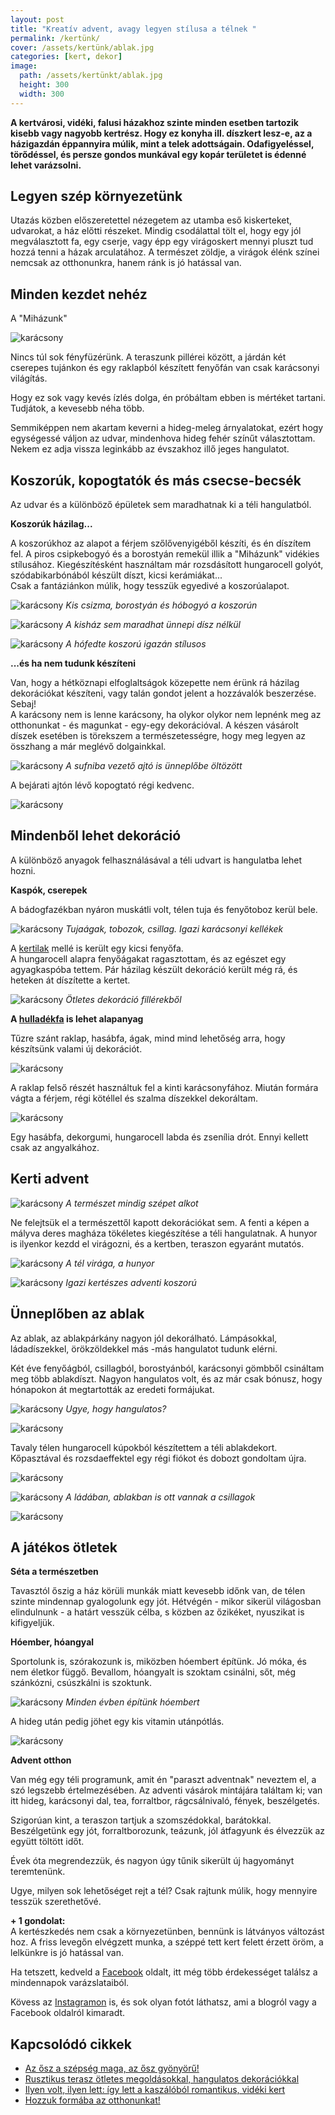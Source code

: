 ```yaml
---
layout: post
title: "Kreatív advent, avagy legyen stílusa a télnek "
permalink: /kertünk/
cover: /assets/kertünk/ablak.jpg
categories: [kert, dekor]
image:
  path: /assets/kertünkt/ablak.jpg
  height: 300
  width: 300
---
```




**A kertvárosi, vidéki, falusi házakhoz szinte minden esetben tartozik kisebb vagy nagyobb kertrész. Hogy ez konyha ill. díszkert lesz-e, az a házigazdán éppannyira múlik, mint a telek adottságain. Odafigyeléssel, törődéssel, és persze gondos munkával egy kopár területet is édenné lehet varázsolni.**

## Legyen szép környezetünk


Utazás közben előszeretettel nézegetem az utamba eső kiskerteket, udvarokat, a ház előtti részeket. Mindig  csodálattal tölt el, hogy egy jól megválasztott fa, egy cserje, vagy épp egy virágoskert mennyi pluszt tud hozzá tenni a házak arculatához. A természet zöldje, a virágok élénk színei nemcsak az otthonunkra, hanem ránk is jó hatással van.


## Minden kezdet nehéz

A "Miházunk" 

![karácsony](/assets/advent/IMG_20191115_193748.jpg)

Nincs túl sok fényfüzérünk.
A teraszunk pillérei között, a járdán két cserepes tujánkon és egy raklapból készített fenyőfán van csak karácsonyi világítás.

Hogy ez sok vagy kevés ízlés dolga, én próbáltam ebben is mértéket tartani. Tudjátok, a kevesebb néha több.

Semmiképpen nem akartam keverni a hideg-meleg árnyalatokat, ezért hogy egységessé váljon az udvar, mindenhova hideg fehér színűt választottam. Nekem ez adja vissza leginkább az évszakhoz illő jeges hangulatot.

## Koszorúk, kopogtatók és más csecse-becsék

Az udvar és a különböző épületek sem maradhatnak ki a téli hangulatból.  



**Koszorúk házilag...**


A koszorúkhoz az alapot a férjem szőlővenyigéből készíti, és én díszítem fel. A piros csipkebogyó és a borostyán remekül illik a "Miházunk" vidékies stílusához. Kiegészítésként használtam már rozsdásított hungarocell golyót, szódabikarbónából készült díszt, kicsi kerámiákat...  
Csak a fantáziánkon múlik, hogy tesszük egyedivé a koszorúalapot.


![karácsony](/assets/advent/FB_IMG_1544543639120.jpg)
_Kis csizma, borostyán és hóbogyó a koszorún_

![karácsony](/assets/advent/IMG_20181226_112525_136.jpg)
_A kisház sem maradhat ünnepi dísz nélkül_


![karácsony](/assets/advent/IMG_20190105_091209_484.jpg)
_A hófedte koszorú igazán stílusos_

**...és ha nem tudunk készíteni**

Van, hogy a hétköznapi elfoglaltságok közepette nem érünk rá házilag dekorációkat készíteni, vagy talán gondot jelent a hozzávalók beszerzése.  
Sebaj!  
A karácsony nem is lenne karácsony, ha olykor olykor nem lepnénk meg az otthonunkat - és magunkat - egy-egy dekorációval. A készen vásárolt díszek esetében is törekszem a természetességre, hogy meg legyen az összhang a már meglévő dolgainkkal.




![karácsony](/assets/advent/IMG_20181214_093810.jpg)
_A sufniba vezető ajtó is ünneplőbe öltözött_

A bejárati ajtón lévő kopogtató régi kedvenc. 

![karácsony](/assets/advent/IMG_20191116_141029.jpg)

## Mindenből lehet dekoráció

A különböző anyagok felhasználásával a téli udvart is hangulatba lehet hozni.

**Kaspók, cserepek**


A bádogfazékban nyáron muskátli volt, télen tuja és fenyőtoboz kerül bele.

![karácsony](/assets/advent/IMG_20181212_143016.jpg)
_Tujaágak, tobozok, csillag. Igazi karácsonyi kellékek_



A [kertilak](/2019-08-18/szerszamtarolo) mellé is került egy kicsi fenyőfa.  
A hungarocell alapra fenyőágakat ragasztottam, és az egészet egy agyagkaspóba tettem. Pár házilag készült dekoráció került még rá, és  heteken át díszítette a kertet. 

![karácsony](/assets/advent/47379763_1797705040328857_5196451510904422400_o.jpg)
_Ötletes dekoráció fillérekből_

**A [hulladékfa](/2019-05-16/fábólkreatívan) is lehet alapanyag**

Tűzre szánt raklap, hasábfa, ágak, mind mind lehetőség arra, hogy készítsünk valami új dekorációt. 


![karácsony](/assets/advent/IMG_20181209_105801.jpg)

A raklap felső részét használtuk fel a kinti karácsonyfához. Miután formára vágta a férjem, régi kötéllel és szalma díszekkel dekoráltam.


![karácsony](/assets/advent/IMG_20181210_074224.jpg)

Egy hasábfa, dekorgumi, hungarocell labda és zsenília drót. Ennyi kellett csak az angyalkához.


## Kerti advent




![karácsony](/assets/advent/IMG_20181214_093744.jpg)
_A természet mindig szépet alkot_

Ne felejtsük el a természettől kapott dekorációkat sem. A fenti a képen a mályva deres magháza tökéletes kiegészítése a téli hangulatnak. A hunyor is ilyenkor kezdd el virágozni, és a kertben, teraszon egyaránt mutatós.



![karácsony](/assets/advent/IMG_20181214_155923.jpg)
_A tél virága, a hunyor_


![karácsony](/assets/advent/47282201_1797703346995693_8686143830820388864_o.jpg)
_Igazi kertészes adventi koszorú_


## Ünneplőben az ablak
 
Az ablak, az ablakpárkány nagyon jól dekorálható.  Lámpásokkal, ládadíszekkel, örökzöldekkel más -más hangulatot tudunk elérni.
 
Két éve fenyőágból, csillagból, borostyánból, karácsonyi gömbből csináltam meg több ablakdíszt. Nagyon hangulatos volt, és az már csak bónusz, hogy hónapokon át megtartották az eredeti formájukat.


![karácsony](/assets/advent/ablak.jpg)
_Ugye, hogy hangulatos?_

 ![karácsony](/assets/advent/24785122_1396179730481392_5240949833940383623_o.jpg)
 
Tavaly télen hungarocell kúpokból készítettem a téli ablakdekort. Kőpasztával és rozsdaeffektel egy régi fiókot és dobozt gondoltam újra.


![karácsony](/assets/advent/IMG_20181211_172248_805.jpg)


![karácsony](/assets/advent/47317636_1797701786995849_16379892870414336_o.jpg)
_A ládában, ablakban is ott vannak a csillagok_ 

 ![karácsony](/assets/advent/47453930_1797701770329184_6101270076424454144_o.jpg)



## A játékos ötletek

**Séta a természetben**

Tavasztól őszig a ház körüli munkák miatt kevesebb időnk van, de télen szinte mindennap gyalogolunk egy jót. Hétvégén - mikor sikerül világosban elindulnunk - a határt vesszük célba, s közben az őzikéket, nyuszikat is kifigyeljük.

**Hóember, hóangyal**

Sportolunk is, szórakozunk is, miközben hóembert építünk. Jó móka, és nem életkor függő. Bevallom, hóangyalt is szoktam csinálni, sőt, még szánkózni, csúszkálni is szoktunk.

 ![karácsony](/assets/advent/IMG_20190105_122757.jpg)
 _Minden évben építünk hóembert_


A hideg után pedig jöhet egy kis vitamin utánpótlás. 

 ![karácsony](/assets/advent/IMG_20181222_122050.jpg)

**Advent otthon**

Van még egy téli programunk, amit én "paraszt adventnak" neveztem el, a szó legszebb értelmezésében. 
Az adventi vásárok mintájára találtam ki; van itt hideg, karácsonyi dal, tea, forraltbor, rágcsálnivaló, fények, beszélgetés.

Szigorúan kint, a teraszon tartjuk a szomszédokkal, barátokkal. Beszélgetünk egy jót, forraltborozunk, teázunk, jól átfagyunk és élvezzük az együtt töltött időt. 

Évek óta megrendezzük, és nagyon úgy tűnik sikerült új hagyományt teremtenünk.

Ugye, milyen sok lehetőséget rejt a tél?  Csak rajtunk múlik, hogy mennyire tesszük szerethetővé.

**+ 1 gondolat:**   
A kertészkedés nem csak a környezetünben, bennünk is látványos változást hoz. A friss levegőn elvégzett munka, a széppé tett kert felett érzett öröm, a lelkünkre is jó hatással van.



Ha tetszett, kedveld a <a href="https://www.facebook.com/Var%C3%A1zsolj-otthont-360330751226066/" target="_blank">Facebook</a> oldalt, itt még több érdekességet találsz a mindennapok varázslataiból.

Kövess az <a href="https://www.instagram.com/varazsoljotthont/?hl=hu/" target="_blank">Instagramon</a> is, és sok olyan fotót láthatsz, ami a blogról vagy a Facebook oldalról kimaradt.



## Kapcsolódó cikkek


* [Az ősz a szépség maga, az ősz gyönyörű!](/2019-10-14/ősz)
* [Rusztikus terasz ötletes megoldásokkal, hangulatos dekorációkkal](/2019-08-01/teraszdekor)
* [Ilyen volt, ilyen lett: így lett a kaszálóból romantikus, vidéki kert](/2019-06-26/kulsokorlet)
* [Hozzuk formába az otthonunkat!](/2019-03-26/dekoráció)



